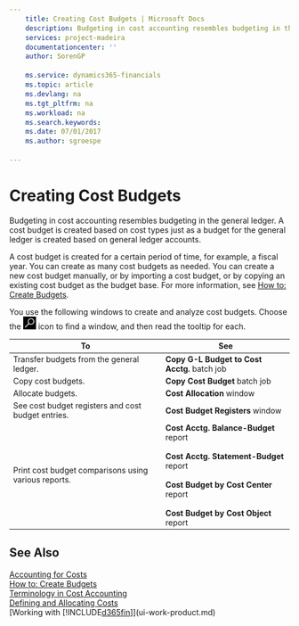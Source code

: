 ```yaml
---
    title: Creating Cost Budgets | Microsoft Docs
    description: Budgeting in cost accounting resembles budgeting in the general ledger. A cost budget is created based on cost types just as a budget for the general ledger is created based on general ledger accounts.
    services: project-madeira
    documentationcenter: ''
    author: SorenGP

    ms.service: dynamics365-financials
    ms.topic: article
    ms.devlang: na
    ms.tgt_pltfrm: na
    ms.workload: na
    ms.search.keywords:
    ms.date: 07/01/2017
    ms.author: sgroespe

---
```

# Creating Cost Budgets
Budgeting in cost accounting resembles budgeting in the general ledger. A cost budget is created based on cost types just as a budget for the general ledger is created based on general ledger accounts.  

 A cost budget is created for a certain period of time, for example, a fiscal year. You can create as many cost budgets as needed. You can create a new cost budget manually, or by importing a cost budget, or by copying an existing cost budget as the budget base. For more information, see [How to: Create Budgets](finance-how-create-budgets.md).

You use the following windows to create and analyze cost budgets. Choose the ![Search for Page or Report](media/ui-search/search_small.png "Search for Page or Report icon") icon to find a window, and then read the tooltip for each.

|To|See|  
|--------|---------|  
|Transfer budgets from the general ledger.|**Copy G-L Budget to Cost Acctg.** batch job|  
|Copy cost budgets.|**Copy Cost Budget** batch job|  
|Allocate budgets.|**Cost Allocation** window|  
|See cost budget registers and cost budget entries.|**Cost Budget Registers** window|  
|Print cost budget comparisons using various reports.|**Cost Acctg. Balance-Budget** report<br /><br /> **Cost Acctg. Statement-Budget** report<br /><br /> **Cost Budget by Cost Center** report<br /><br /> **Cost Budget by Cost Object** report|  

## See Also  
 [Accounting for Costs](finance-manage-cost-accounting.md)  
 [How to: Create Budgets](finance-how-create-budgets.md)  
 [Terminology in Cost Accounting](finance-terminology-in-cost-accounting.md)   
 [Defining and Allocating Costs](finance-define-and-allocate-costs.md)  
 [Working with [!INCLUDE[d365fin](includes/d365fin_md.md)]](ui-work-product.md)
